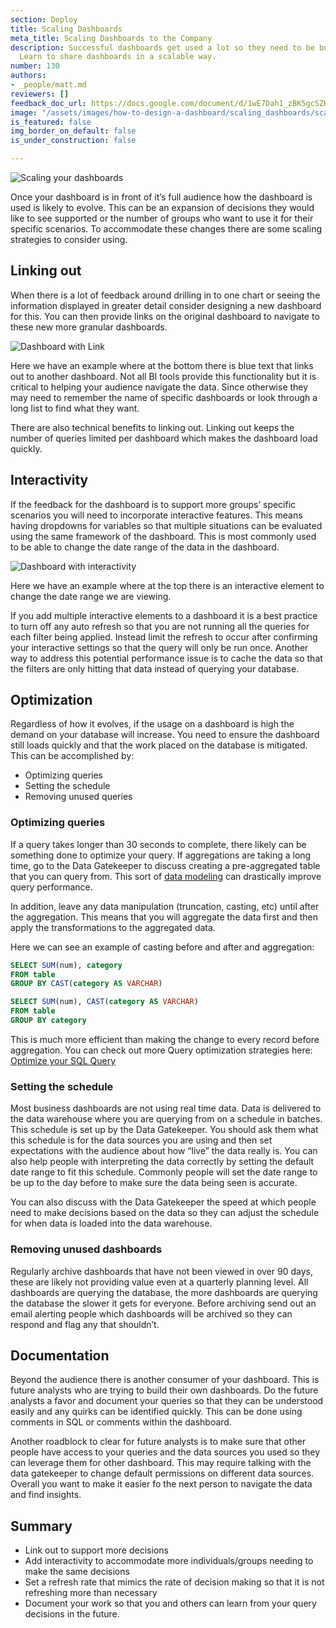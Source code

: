 ```yaml
---
section: Deploy
title: Scaling Dashboards
meta_title: Scaling Dashboards to the Company
description: Successful dashboards get used a lot so they need to be built to scale.
  Learn to share dashboards in a scalable way.
number: 130
authors:
- _people/matt.md
reviewers: []
feedback_doc_url: https://docs.google.com/document/d/1wE7Dah1_zBK5gcSZHdyrdsmzvuiw_mYuIln7vc0W1dU/edit?usp=sharing
image: "/assets/images/how-to-design-a-dashboard/scaling_dashboards/scaling.png"
is_featured: false
img_border_on_default: false
is_under_construction: false

---
```

![Scaling your dashboards](/assets/images/how-to-design-a-dashboard/scaling_dashboards/scaling.png)

Once your dashboard is in front of it’s full audience how the dashboard is used is likely to evolve. This can be an expansion of decisions they would like to see supported or the number of groups who want to use it for their specific scenarios. To accommodate these changes there are some scaling strategies to consider using.

## Linking out

When there is a lot of feedback around drilling in to one chart or seeing the information displayed in greater detail consider designing a new dashboard for this. You can then provide links on the original dashboard to navigate to these new more granular dashboards.

![Dashboard with Link](/assets/images/how-to-design-a-dashboard/scaling_dashboards/dashboard.png)

Here we have an example where at the bottom there is blue text that links out to another dashboard. Not all BI tools provide this functionality but it is critical to helping your audience navigate the data. Since otherwise they may need to remember the name of specific dashboards or look through a long list to find what they want.

There are also technical benefits to linking out. Linking out keeps the number of queries limited per dashboard which makes the dashboard load quickly.

## Interactivity

If the feedback for the dashboard is to support more groups’ specific scenarios you will need to incorporate interactive features. This means having dropdowns for variables so that multiple situations can be evaluated using the same framework of the dashboard. This is most commonly used to be able to change the date range of the data in the dashboard.

![Dashboard with interactivity](/assets/images/how-to-design-a-dashboard/scaling_dashboards/interactive.png)

Here we have an example where at the top there is an interactive element to change the date range we are viewing.

If you add multiple interactive elements to a dashboard it is a best practice to turn off any auto refresh so that you are not running all the queries for each filter being applied. Instead limit the refresh to occur after confirming your interactive settings so that the query will only be run once. Another way to address this potential performance issue is to cache the data so that the filters are only hitting that data instead of querying your database.

## Optimization

Regardless of how it evolves, if the usage on a dashboard is high the demand on your database will increase. You need to ensure the dashboard still loads quickly and that the work placed on the database is mitigated. This can be accomplished by:

* Optimizing queries
* Setting the schedule
* Removing unused queries

### Optimizing queries

If a query takes longer than 30 seconds to complete, there likely can be something done to optimize your query. If aggregations are taking a long time, go to the Data Gatekeeper to discuss creating a pre-aggregated table that you can query from. This sort of [data modeling](https://dataschool.com/sql-optimization/start-modeling-data/) can drastically improve query performance.

In addition, leave any data manipulation (truncation, casting, etc) until after the aggregation. This means that you will aggregate the data first and then apply the transformations to the aggregated data.

Here we can see an example of casting before and after and aggregation:

```sql
SELECT SUM(num), category
FROM table
GROUP BY CAST(category AS VARCHAR)
```

```sql
SELECT SUM(num), CAST(category AS VARCHAR)
FROM table
GROUP BY category
```

This is much more efficient than making the change to every record before aggregation. You can check out more Query optimization strategies here: [Optimize your SQL Query](https://dataschool.com/sql-optimization/optimize-your-sql-query/)

### Setting the schedule

Most business dashboards are not using real time data. Data is delivered to the data warehouse where you are querying from on a schedule in batches. This schedule is set up by the Data Gatekeeper. You should ask them what this schedule is for the data sources you are using and then set expectations with the audience about how “live” the data really is. You can also help people with interpreting the data correctly by setting the default date range to fit this schedule. Commonly people will set the date range to be up to the day before to make sure the data being seen is accurate.

You can also discuss with the Data Gatekeeper the speed at which people need to make decisions based on the data so they can adjust the schedule for when data is loaded into the data warehouse.

### Removing unused dashboards

Regularly archive dashboards that have not been viewed in over 90 days, these are likely not providing value even at a quarterly planning level. All dashboards are querying the database, the more dashboards are querying the database the slower it gets for everyone. Before archiving send out an email alerting people which dashboards will be archived so they can respond and flag any that shouldn’t.

## Documentation

Beyond the audience there is another consumer of your dashboard. This is future analysts who are trying to build their own dashboards. Do the future analysts a favor and document your queries so that they can be understood easily and any quirks can be identified quickly. This can be done using comments in SQL or comments within the dashboard.

Another roadblock to clear for future analysts is to make sure that other people have access to your queries and the data sources you used so they can leverage them for other dashboard. This may require talking with the data gatekeeper to change default permissions on different data sources. Overall you want to make it easier fo the next person to navigate the data and find insights.

## Summary

* Link out to support more decisions
* Add interactivity to accommodate more individuals/groups needing to make the same decisions
* Set a refresh rate that mimics the rate of decision making so that it is not refreshing more than necessary
* Document your work so that you and others can learn from your query decisions in the future.